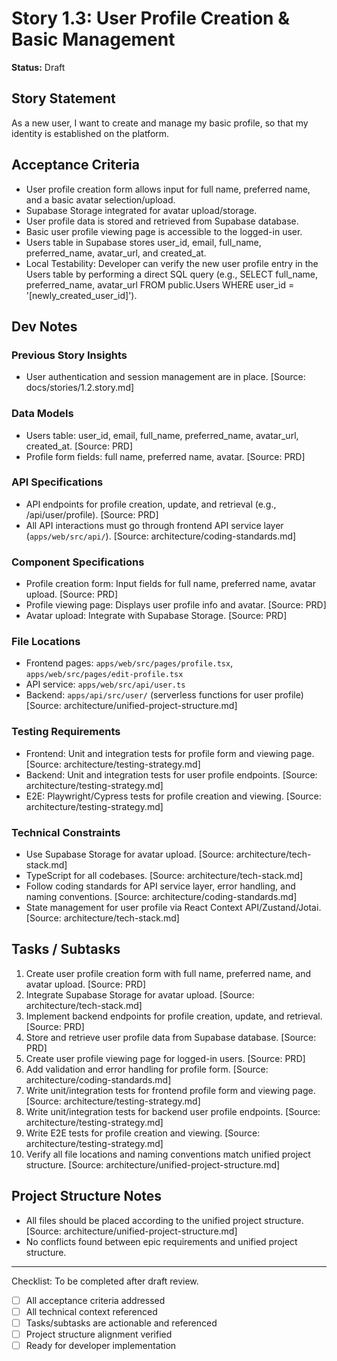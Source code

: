 # Story 1.3: User Profile Creation & Basic Management

**Status:** Draft

## Story Statement
As a new user,
I want to create and manage my basic profile,
so that my identity is established on the platform.

## Acceptance Criteria
- User profile creation form allows input for full name, preferred name, and a basic avatar selection/upload.
- Supabase Storage integrated for avatar upload/storage.
- User profile data is stored and retrieved from Supabase database.
- Basic user profile viewing page is accessible to the logged-in user.
- Users table in Supabase stores user_id, email, full_name, preferred_name, avatar_url, and created_at.
- Local Testability: Developer can verify the new user profile entry in the Users table by performing a direct SQL query (e.g., SELECT full_name, preferred_name, avatar_url FROM public.Users WHERE user_id = '[newly_created_user_id]').

## Dev Notes
### Previous Story Insights
- User authentication and session management are in place. [Source: docs/stories/1.2.story.md]

### Data Models
- Users table: user_id, email, full_name, preferred_name, avatar_url, created_at. [Source: PRD]
- Profile form fields: full name, preferred name, avatar. [Source: PRD]

### API Specifications
- API endpoints for profile creation, update, and retrieval (e.g., /api/user/profile). [Source: PRD]
- All API interactions must go through frontend API service layer (`apps/web/src/api/`). [Source: architecture/coding-standards.md]

### Component Specifications
- Profile creation form: Input fields for full name, preferred name, avatar upload. [Source: PRD]
- Profile viewing page: Displays user profile info and avatar. [Source: PRD]
- Avatar upload: Integrate with Supabase Storage. [Source: PRD]

### File Locations
- Frontend pages: `apps/web/src/pages/profile.tsx`, `apps/web/src/pages/edit-profile.tsx`
- API service: `apps/web/src/api/user.ts`
- Backend: `apps/api/src/user/` (serverless functions for user profile)
[Source: architecture/unified-project-structure.md]

### Testing Requirements
- Frontend: Unit and integration tests for profile form and viewing page. [Source: architecture/testing-strategy.md]
- Backend: Unit and integration tests for user profile endpoints. [Source: architecture/testing-strategy.md]
- E2E: Playwright/Cypress tests for profile creation and viewing. [Source: architecture/testing-strategy.md]

### Technical Constraints
- Use Supabase Storage for avatar upload. [Source: architecture/tech-stack.md]
- TypeScript for all codebases. [Source: architecture/tech-stack.md]
- Follow coding standards for API service layer, error handling, and naming conventions. [Source: architecture/coding-standards.md]
- State management for user profile via React Context API/Zustand/Jotai. [Source: architecture/tech-stack.md]

## Tasks / Subtasks
1. Create user profile creation form with full name, preferred name, and avatar upload. [Source: PRD]
2. Integrate Supabase Storage for avatar upload. [Source: architecture/tech-stack.md]
3. Implement backend endpoints for profile creation, update, and retrieval. [Source: PRD]
4. Store and retrieve user profile data from Supabase database. [Source: PRD]
5. Create user profile viewing page for logged-in users. [Source: PRD]
6. Add validation and error handling for profile form. [Source: architecture/coding-standards.md]
7. Write unit/integration tests for frontend profile form and viewing page. [Source: architecture/testing-strategy.md]
8. Write unit/integration tests for backend user profile endpoints. [Source: architecture/testing-strategy.md]
9. Write E2E tests for profile creation and viewing. [Source: architecture/testing-strategy.md]
10. Verify all file locations and naming conventions match unified project structure. [Source: architecture/unified-project-structure.md]

## Project Structure Notes
- All files should be placed according to the unified project structure. [Source: architecture/unified-project-structure.md]
- No conflicts found between epic requirements and unified project structure.

---

Checklist: To be completed after draft review.
- [ ] All acceptance criteria addressed
- [ ] All technical context referenced
- [ ] Tasks/subtasks are actionable and referenced
- [ ] Project structure alignment verified
- [ ] Ready for developer implementation 